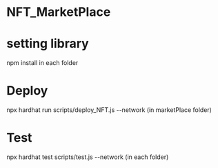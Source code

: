 # NFT_MarketPlace

# setting library
npm install in each folder

# Deploy
npx hardhat run scripts/deploy_NFT.js --network <networkName> (in marketPlace folder)

# Test
npx hardhat test scripts/test.js --network <networkName> (in each folder)
